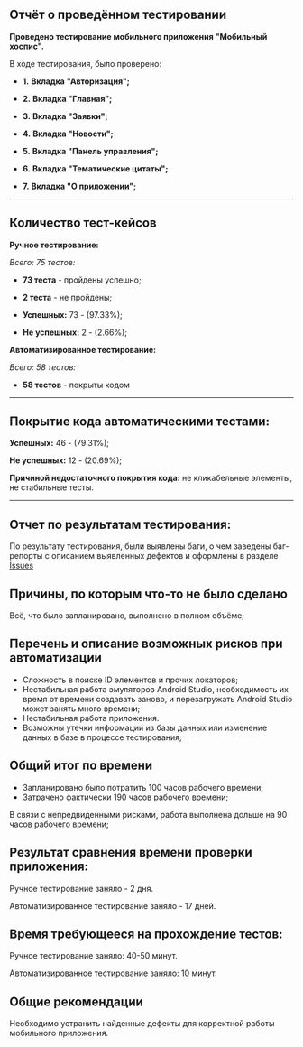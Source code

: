 ## **Отчёт о проведённом тестировании**

**Проведено тестирование мобильного приложения "Мобильный хоспис".**

В ходе тестирования, было проверено:

  - **1.** **Вкладка "Авторизация";**

  - **2.** **Вкладка "Главная";**

  - **3.** **Вкладка "Заявки";**

  - **4.** **Вкладка "Новости";**

  - **5.** **Вкладка "Панель управления";**

  - **6.** **Вкладка "Тематические цитаты";**

  - **7.** **Вкладка "О приложении";**

____________________________________________________
## Количество тест-кейсов
**Ручное тестирование:**

   *Всего: 75 тестов:*

   * **73 теста** - пройдены успешно;
    
   * **2 теста** - не пройдены;

* **Успешных:** 73 - (97.33%);

* **Не успешных:** 2 - (2.66%);

**Автоматизированное тестирование:**

   *Всего: 58 тестов:*

   * **58 тестов** - покрыты кодом
____________________________________________________

## Покрытие кода автоматическими тестами:

**Успешных:** 46 - (79.31%);

**Не успешных:** 12 - (20.69%);

**Причиной недостаточного покрытия кода:** не кликабельные элементы, не стабильные тесты.
____________________________________________________

## Отчет по результатам тестирования:

По результату тестирования, были выявлены баги, о чем заведены баг-репорты 
с описанием выявленных дефектов и оформлены в разделе [Issues](https://github.com/SashaQA32/Diplom/issues)

## Причины, по которым что-то не было сделано

Всё, что было запланировано, выполнено в полном объёме;

## Перечень и описание возможных рисков при автоматизации

   - Сложность в поиске ID элементов и прочих локаторов;
   - Нестабильная работа эмуляторов Android Studio, необходимость их время от времени создавать заново, и перезагружать Android Studio может занять много времени;
   - Нестабильная работа приложения.
   - Возможны утечки информации из базы данных или изменение данных в базе в процессе тестирования;

## Общий итог по времени

   - Запланировано было потратить 100 часов рабочего времени;
   - Затрачено фактически 190 часов рабочего времени;

В связи с непредвиденными рисками, работа выполнена дольше на 90 часов рабочего времени;

## Результат сравнения времени проверки приложения:

Ручное тестирование заняло - 2 дня.

Автоматизированное тестирование заняло - 17 дней.

## Время требующееся на прохождение тестов:

Ручное тестирование заняло: 40-50 минут.

Автоматизированное тестирование заняло: 10 минут.

## Общие рекомендации

Необходимо устранить найденные дефекты для корректной работы мобильного приложения.